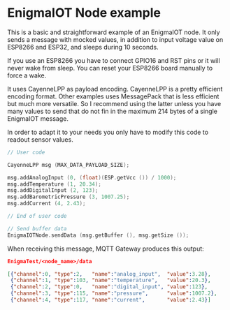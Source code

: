 # EnigmaIOT Node example

This is a basic and straightforward example of an EnigmaIOT node. It only sends a message with mocked values, in addition to input voltage value on ESP8266 and ESP32, and sleeps during 10 seconds.

If you use an ESP8266 you have to connect GPIO16 and RST pins or it will never wake from sleep. You can reset your ESP8266 board manually to force a wake.

It uses CayenneLPP as payload encoding. CayenneLPP is a pretty efficient encoding format. Other examples uses MessagePack that is less efficient but much more versatile. So I recommend using the latter unless you have many values to send that do not fin in the maximum 214 bytes of a single EnigmaIOT message.

In order to adapt it to your needs you only have to modify this code to readout sensor values.

```c++
// User code

CayenneLPP msg (MAX_DATA_PAYLOAD_SIZE);

msg.addAnalogInput (0, (float)(ESP.getVcc ()) / 1000);
msg.addTemperature (1, 20.34);
msg.addDigitalInput (2, 123);
msg.addBarometricPressure (3, 1007.25);
msg.addCurrent (4, 2.43);

// End of user code

// Send buffer data
EnigmaIOTNode.sendData (msg.getBuffer (), msg.getSize ());
```

When receiving this message, MQTT Gateway produces this output:

```json
EnigmaTest/<node_name>/data 

[{"channel":0, "type":2,   "name":"analog_input",  "value":3.28},
 {"channel":1, "type":103, "name":"temperature",   "value":20.3},
 {"channel":2, "type":0,   "name":"digital_input", "value":123},
 {"channel":3, "type":115, "name":"pressure",      "value":1007.2},
 {"channel":4, "type":117, "name":"current",       "value":2.43}]
```

